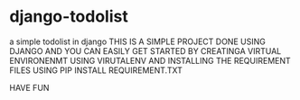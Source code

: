 # django-todolist
a simple todolist in django
THIS IS A SIMPLE PROJECT DONE USING DJANGO AND YOU CAN EASILY GET STARTED BY CREATINGA VIRTUAL ENVIRONENMT USING VIRUTALENV AND INSTALLING THE REQUIREMENT FILES USING PIP INSTALL REQUIREMENT.TXT


HAVE FUN 
